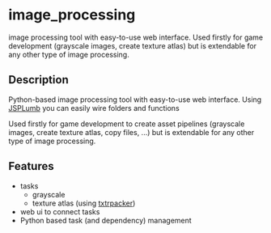 # image_processing
image processing tool with easy-to-use web interface.
Used firstly for game development (grayscale images, create texture atlas) but is extendable for any other type of image processing.

## Description
Python-based image processing tool with easy-to-use web interface. Using [JSPLumb](https://jsplumbtoolkit.com/) you can easily wire folders and functions

Used firstly for game development to create asset pipelines (grayscale images, create texture atlas, copy files, ...) but is extendable for any other type of image processing.

## Features
  - tasks
     - grayscale
     - texture atlas (using [txtrpacker](https://github.com/brean/txtrpacker))
  - web ui to connect tasks
  - Python based task (and dependency) management
